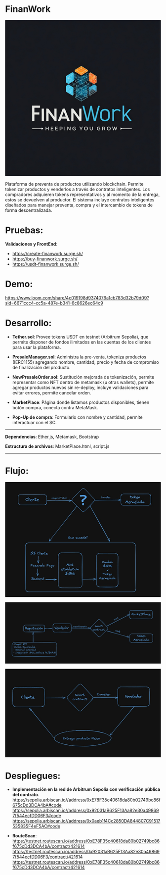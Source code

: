 
# FinanWork

![Texto alternativo](https://github.com/lujantissera/Hackaton-HAE/blob/main/Gemini_Generated_Image_vol2gkvol2gkvol2.png?raw=true)

Plataforma de preventa de productos utilizando blockchain. Permite tokenizar productos y venderlos a través de contratos inteligentes. Los compradores adquieren tokens representativos y al momento de la entrega, estos se devuelven al productor. El sistema incluye contratos inteligentes diseñados para manejar preventa, compra y el intercambio de tokens de forma descentralizada.

# Pruebas:
**Validaciones y FrontEnd**:
* https://create-finanwork.surge.sh/
* https://buy-finanwork.surge.sh/
* https://usdt-finanwork.surge.sh/


# Demo:
https://www.loom.com/share/4c019198d9374076a1cb783d32b79d09?sid=6671ccc4-cc5a-487e-b341-6c8626ec64c9

# Desarrollo:

* **Tether.sol**: Provee tokens USDT en testnet (Arbitrum Sepolia), que permite disponer de fondos ilimitados en las cuentas de los clientes para usar la plataforma.

* **PresaleManager.sol**: Administra la pre-venta, tokeniza productos (IERC1155) agregando nombre, cantidad, precio y fecha de compromiso de finalización del producto.

* **NewPresaleOrder.sol**: Sustitución mejorada de tokenización, permite representar como NFT dentro de metamask (u otras wallets), permite agregar productos nuevos sin re-deploy, incluye validaciones para evitar errores, permite cancelar orden.

* **MarketPlace**: Página donde listamos productos disponibles, tienen botón compra, conecta contra MetaMask.

* **Pop-Up de compra**: Formulario con nombre y cantidad, permite interactuar con el SC.
***
**Dependencias**: Ether.js, Metamask, Bootstrap

**Estructura de archivos**: MarketPlace.html, script.js
***
# Flujo:
![Cliente](https://github.com/lujantissera/Hackaton-HAE/blob/main/interaccion_cliente.jpeg?raw=true)

![Vendedor](https://github.com/lujantissera/Hackaton-HAE/blob/main/interaccion_vendedor.jpeg?raw=true)

![Main](https://github.com/lujantissera/Hackaton-HAE/blob/main/proceso_final.jpeg?raw=true)

# Despliegues:
* **Implementación en la red de Arbitrum Sepolia con verificación pública del contrato**.
https://sepolia.arbiscan.io//address/0xE78F35c40618da80b02749bc86f675cDd3DCA4bA#code
https://sepolia.arbiscan.io//address/0x92031aB625F13Aa82e30a498697f544ecfDD06F3#code
https://sepolia.arbiscan.io//address/0x0aeb1f4Cc2850DA844807C91517535835F4eF5AC#code

* **RouteScan**:
https://testnet.routescan.io/address/0xE78F35c40618da80b02749bc86f675cDd3DCA4bA/contract/421614
https://testnet.routescan.io/address/0x92031aB625F13Aa82e30a498697f544ecfDD06F3/contract/421614
https://testnet.routescan.io/address/0xE78F35c40618da80b02749bc86f675cDd3DCA4bA/contract/421614
